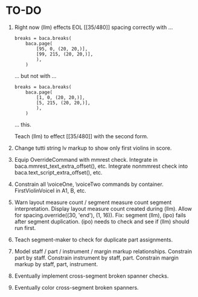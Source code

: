 TO-DO
=====

1.  Right now (llm) effects EOL [[35/480]] spacing correctly with ...

        breaks = baca.breaks(
            baca.page(
                [95, 0, (20, 20,)],
                [99, 215, (20, 20,)],
                ),
            )

    ... but not with ...

        breaks = baca.breaks(
            baca.page(
                [1, 0, (20, 20,)],
                [5, 215, (20, 20,)],
                ),
            )

    ... this.

    Teach (llm) to effect [[35/480]] with the second form.

2.  Change tutti string lv markup to show only first violins in score.

3.  Equip OverrideCommand with mmrest check.
    Integrate in baca.mmrest_text_extra_offset(), etc.
    Integrate nonmmrest check into baca.text_script_extra_offset(), etc.

4.  Constrain all \voiceOne, \voiceTwo commands by container.
    FirstViolinVoiceI in A1, B, etc.

5.  Warn layout measure count / segment measure count segment interpretation.
    Display layout measure count created during (llm).
    Allow for spacing.override((30, 'end'), (1, 16)).
    Fix: segment (llm), (ipo) fails after segment duplication.
    (ipo) needs to check and see if (llm) should run first.

6.  Teach segment-maker to check for duplicate part assignments.

7.  Model staff / part / instrument / margin markup relationships.
    Constrain part by staff.
    Constrain instrument by staff, part.
    Constrain margin markup by staff, part, instrument.

8.  Eventually implement cross-segment broken spanner checks.

9.  Eventually color cross-segment broken spanners.
